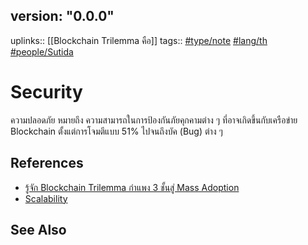 ## version: "0.0.0"
uplinks:: [[Blockchain Trilemma คือ]]
tags:: [#type/note](app://obsidian.md/index.html#type/note) [#lang/th](app://obsidian.md/index.html#lang/th) [#people/Sutida](app://obsidian.md/index.html#people/Sutida)

# Security
ความปลอดภัย หมายถึง ความสามารถในการป้องกันภัยคุกคามต่าง ๆ ที่อาจเกิดขึ้นกับเครือข่าย Blockchain  ตั้งแต่การโจมตีแบบ 51% ไปจนถึงบัค (Bug) ต่าง ๆ

## References
- [รู้จัก Blockchain Trilemma กำแพง 3 ชั้นสู่ Mass Adoption](https://www.finnomena.com/bitkub/blockchain-trilemma/)
- [Scalability](https://www.blockdit.com/posts/61964330e8655f0d7e1cbc47)
## See Also